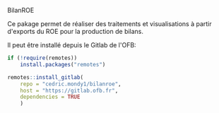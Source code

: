 BilanROE

Ce pakage permet de réaliser des traitements et visualisations à partir d'exports du ROE pour la production de bilans.

Il peut être installé depuis le Gitlab de l'OFB:

```r
if (!require(remotes))
    install.packages("remotes")

remotes::install_gitlab(
    repo = "cedric.mondy1/bilanroe",
    host = "https://gitlab.ofb.fr", 
    dependencies = TRUE
    )

```
